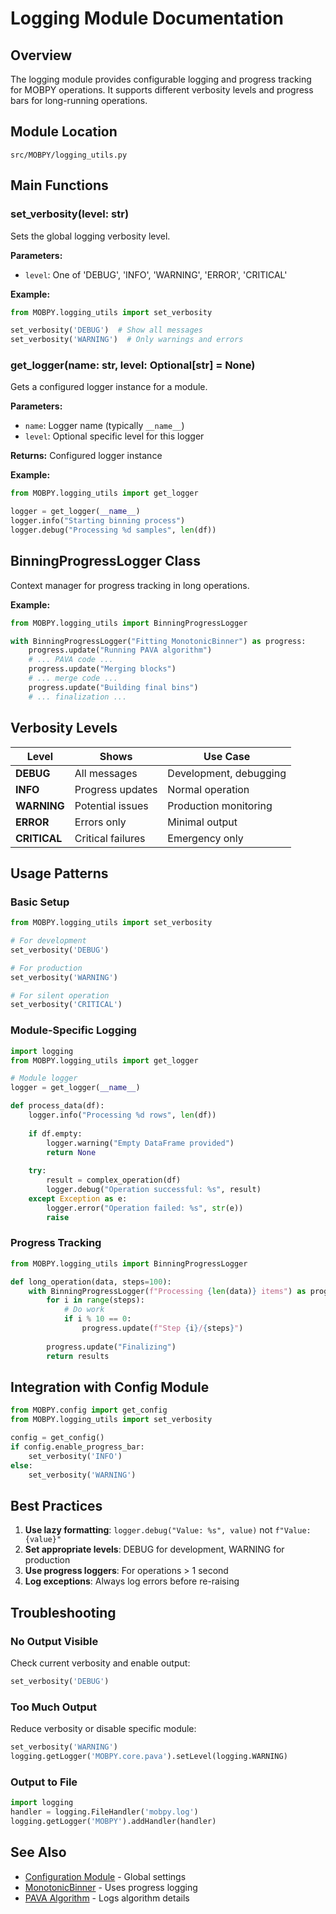 # Logging Module Documentation

## Overview
The logging module provides configurable logging and progress tracking for MOBPY operations. It supports different verbosity levels and progress bars for long-running operations.

## Module Location
`src/MOBPY/logging_utils.py`

## Main Functions

### set_verbosity(level: str)
Sets the global logging verbosity level.

**Parameters:**
- `level`: One of 'DEBUG', 'INFO', 'WARNING', 'ERROR', 'CRITICAL'

**Example:**
```python
from MOBPY.logging_utils import set_verbosity

set_verbosity('DEBUG')  # Show all messages
set_verbosity('WARNING')  # Only warnings and errors
```

### get_logger(name: str, level: Optional[str] = None)
Gets a configured logger instance for a module.

**Parameters:**
- `name`: Logger name (typically `__name__`)
- `level`: Optional specific level for this logger

**Returns:** Configured logger instance

**Example:**
```python
from MOBPY.logging_utils import get_logger

logger = get_logger(__name__)
logger.info("Starting binning process")
logger.debug("Processing %d samples", len(df))
```

## BinningProgressLogger Class

Context manager for progress tracking in long operations.

**Example:**
```python
from MOBPY.logging_utils import BinningProgressLogger

with BinningProgressLogger("Fitting MonotonicBinner") as progress:
    progress.update("Running PAVA algorithm")
    # ... PAVA code ...
    progress.update("Merging blocks")
    # ... merge code ...
    progress.update("Building final bins")
    # ... finalization ...
```

## Verbosity Levels

| Level | Shows | Use Case |
|-------|-------|----------|
| **DEBUG** | All messages | Development, debugging |
| **INFO** | Progress updates | Normal operation |
| **WARNING** | Potential issues | Production monitoring |
| **ERROR** | Errors only | Minimal output |
| **CRITICAL** | Critical failures | Emergency only |

## Usage Patterns

### Basic Setup
```python
from MOBPY.logging_utils import set_verbosity

# For development
set_verbosity('DEBUG')

# For production
set_verbosity('WARNING')

# For silent operation
set_verbosity('CRITICAL')
```

### Module-Specific Logging
```python
import logging
from MOBPY.logging_utils import get_logger

# Module logger
logger = get_logger(__name__)

def process_data(df):
    logger.info("Processing %d rows", len(df))
    
    if df.empty:
        logger.warning("Empty DataFrame provided")
        return None
    
    try:
        result = complex_operation(df)
        logger.debug("Operation successful: %s", result)
    except Exception as e:
        logger.error("Operation failed: %s", str(e))
        raise
```

### Progress Tracking
```python
from MOBPY.logging_utils import BinningProgressLogger

def long_operation(data, steps=100):
    with BinningProgressLogger(f"Processing {len(data)} items") as progress:
        for i in range(steps):
            # Do work
            if i % 10 == 0:
                progress.update(f"Step {i}/{steps}")
            
        progress.update("Finalizing")
        return results
```

## Integration with Config Module

```python
from MOBPY.config import get_config
from MOBPY.logging_utils import set_verbosity

config = get_config()
if config.enable_progress_bar:
    set_verbosity('INFO')
else:
    set_verbosity('WARNING')
```

## Best Practices

1. **Use lazy formatting**: `logger.debug("Value: %s", value)` not `f"Value: {value}"`
2. **Set appropriate levels**: DEBUG for development, WARNING for production
3. **Use progress loggers**: For operations > 1 second
4. **Log exceptions**: Always log errors before re-raising

## Troubleshooting

### No Output Visible
Check current verbosity and enable output:
```python
set_verbosity('DEBUG')
```

### Too Much Output
Reduce verbosity or disable specific module:
```python
set_verbosity('WARNING')
logging.getLogger('MOBPY.core.pava').setLevel(logging.WARNING)
```

### Output to File
```python
import logging
handler = logging.FileHandler('mobpy.log')
logging.getLogger('MOBPY').addHandler(handler)
```

## See Also
- [Configuration Module](./config.md) - Global settings
- [MonotonicBinner](./binning/mob.md) - Uses progress logging
- [PAVA Algorithm](./core/pava.md) - Logs algorithm details